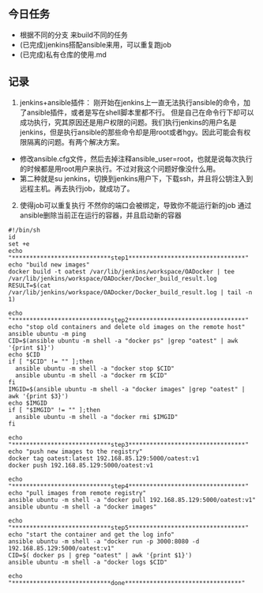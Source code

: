 ## 今日任务
- 根据不同的分支 来build不同的任务
- (已完成)jenkins搭配ansible来用，可以重复跑job
- (已完成)私有仓库的使用.md

## 记录
1. jenkins+ansible插件：
刚开始在jenkins上一直无法执行ansible的命令，加了ansible插件，或者是写在shell脚本里都不行。
但是自己在命令行下却可以成功执行，究其原因还是用户权限的问题。我们执行jenkins的用户名是jenkins，但是执行ansible的那些命令却是用root或者hgy。因此可能会有权限隔离的问题。有两个解决方案。
  - 修改ansible.cfg文件，然后去掉注释ansible_user=root，也就是说每次执行的时候都是用root用户来执行。不过对我这个问题好像没什么用。
  - 第二种就是su jenkins，切换到jenkins用户下，下载ssh，并且将公钥注入到远程主机。再去执行job，就成功了。

2. 使得job可以重复执行
不然你的端口会被绑定，导致你不能运行新的job
通过ansible删除当前正在运行的容器，并且启动新的容器

```shell
#!/bin/sh
id
set +e
echo "****************************step1*********************************"
echo "build new images"
docker build -t oatest /var/lib/jenkins/workspace/OADocker | tee /var/lib/jenkins/workspace/OADocker/Docker_build_result.log
RESULT=$(cat /var/lib/jenkins/workspace/OADocker/Docker_build_result.log | tail -n 1)

echo "****************************step2*********************************"
echo "stop old containers and delete old images on the remote host"
ansible ubuntu -m ping
CID=$(ansible ubuntu -m shell -a "docker ps" |grep "oatest" | awk '{print $1}')
echo $CID
if [ "$CID" != "" ];then
  ansible ubuntu -m shell -a "docker stop $CID"
  ansible ubuntu -m shell -a "docker rm $CID"
fi
IMGID=$(ansible ubuntu -m shell -a "docker images" |grep "oatest" | awk '{print $3}')
echo $IMGID
if [ "$IMGID" != "" ];then
  ansible ubuntu -m shell -a "docker rmi $IMGID"
fi

echo "****************************step3*********************************"
echo "push new images to the registry"
docker tag oatest:latest 192.168.85.129:5000/oatest:v1
docker push 192.168.85.129:5000/oatest:v1

echo "****************************step4*********************************"
echo "pull images from remote registry"
ansible ubuntu -m shell -a "docker pull 192.168.85.129:5000/oatest:v1"
ansible ubuntu -m shell -a "docker images"

echo "****************************step5*********************************"
echo "start the container and get the log info"
ansible ubuntu -m shell -a "docker run -p 3000:8080 -d 192.168.85.129:5000/oatest:v1"
CID=$( docker ps | grep "oatest" | awk '{print $1}')
ansible ubuntu -m shell -a "docker logs $CID"

echo "****************************done*********************************"
```
